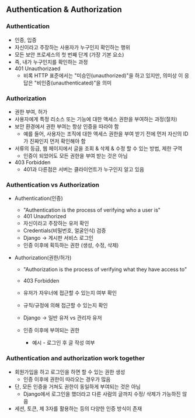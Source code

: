 ## Authentication & Authorization

### Authentication

- 인증, 입증
- 자신이라고 주장하는 사용자가 누구인지 확인하는 행위
- 모든 보안 프로세스의 첫 번째 단계 (가장 기본 요소)
- 즉, 내가 누구인지를 확인하는 과정
- 401 Unauthorizaed
  - 비록 HTTP 표준에서는 "미승인(unauthorized)"을 하고 있지만, 의미상 이 응답은 "비인증(unauthenticated)"을 의미

### Authorization

- 권한 부여, 허가
- 사용자에게 특정 리소스 또는 기능에 대한 액세스 권한을 부여하는 과정(절차)
- 보안 환경에서 권한 부여는 항상 인증을 따라야 함
  - 예를 들어, 사용자는 조직에 대한 액세스 권한을 부여 받기 전에 먼저 자신의 ID가 진짜인지 먼저 확인해야 함
- 서류의 등급, 웹 페이지에서 글을 조회 & 삭제 & 수정 할 수 있는 방법, 제한 구역
  - 인증이 되었어도 모든 권한을 부여 받는 것은 아님
- 403 Forbidden
  - 401과 다른점은 서버는 클라이언트가 누구인지 알고 있음 



### Authentication vs Authorization

- Authentication(인증)

  - "Authentication is the process of verifying who a user is"
  - 401 Unauthorized
  - 자신이라고 주장하는 유저 확인
  - Credentials(비밀번호, 얼굴인식) 검증
  - Django -> 게시판 서비스 로그인
  - 인증 이후에 획득하는 권한 (생성, 수정, 삭제)

- Authorization(권한/허가)

  - "Authorization is the process of verifying what they have access to"

  - 403 Forbidden
  - 유저가 자우너에 접근할 수 있는지 여부 확인
  - 규칙/규정에 의해 접근할 수 있는지 확인
  - Django -> 일반 유저 vs 관리자 유저
  - 인증 이후에 부여되는 권한
    - 예시 - 로그인 후 글 작성 여부 

### Authentication and authorization work together

- 회원가입을 하고 로그인을 하면 할 수 있는 권한 생성
  - 인증 이후에 권한이 따라오는 경우가 많음
- 단, 모든 인증을 거쳐도 권한이 동일하게 부여되는 것은 아님
  - Django에서 로그인을 했더라고 다른 사람의 글까지 수정/ 삭제가 가능하진 않음
- 세션, 토큰, 제 3자를 활용하는 등의 다양한 인증 방식이 존재
